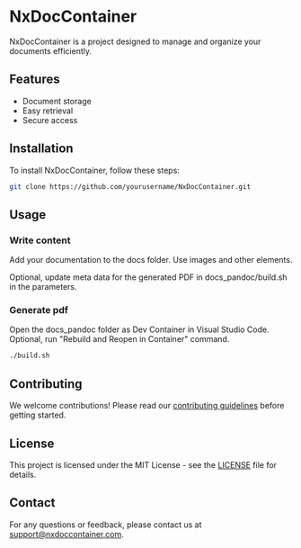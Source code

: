 # NxDocContainer

NxDocContainer is a project designed to manage and organize your documents efficiently.

## Features

- Document storage
- Easy retrieval
- Secure access

## Installation

To install NxDocContainer, follow these steps:

```bash
git clone https://github.com/yourusername/NxDocContainer.git
```

## Usage

### Write content

Add your documentation to the docs folder. Use images and other elements.

Optional, update meta data for the generated PDF in docs_pandoc/build.sh in the parameters.

### Generate pdf

Open the docs_pandoc folder as Dev Container in Visual Studio Code.
Optional, run "Rebuild and Reopen in Container" command.

```bash
./build.sh
```

## Contributing

We welcome contributions! Please read our [contributing guidelines](CONTRIBUTING.md) before getting started.

## License

This project is licensed under the MIT License - see the [LICENSE](LICENSE) file for details.

## Contact

For any questions or feedback, please contact us at support@nxdoccontainer.com.